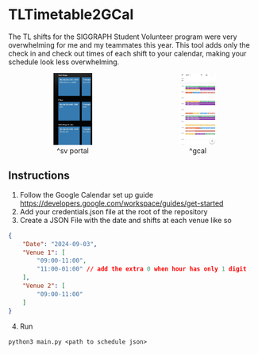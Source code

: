 # TLTimetable2GCal

The TL shifts for the SIGGRAPH Student Volunteer program were very overwhelming for me and my teammates this year. This tool adds only the check in and check out times of each shift to your calendar, making your schedule look less overwhelming.

<div style="display: flex; justify-content: center;">
    <div style="text-align: center;">
        <img src="screenshots/portal.jpeg" style="width: 30%" />
        <div>^sv portal</div>
    </div>
    <div style="text-align: center;">
        <img src="screenshots/gcal.jpeg" style="width: 30%" />
        <div>^gcal</div>
    </div>
</div>

## Instructions 
1. Follow the Google Calendar set up guide https://developers.google.com/workspace/guides/get-started
2. Add your credentials.json file at the root of the repository
3. Create a JSON File with the date and shifts at each venue like so
```json
{
    "Date": "2024-09-03",
    "Venue 1": [
        "09:00-11:00",
        "11:00-01:00" // add the extra 0 when hour has only 1 digit
    ],
    "Venue 2": [
        "09:00-11:00"
    ]
}
```
4. Run 
```
python3 main.py <path to schedule json>
```